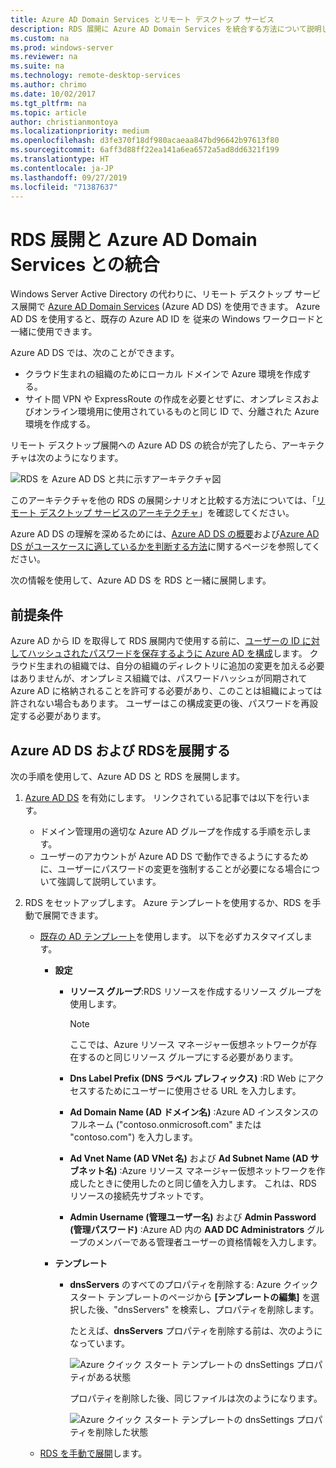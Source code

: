 ```yaml
---
title: Azure AD Domain Services とリモート デスクトップ サービス
description: RDS 展開に Azure AD Domain Services を統合する方法について説明します。
ms.custom: na
ms.prod: windows-server
ms.reviewer: na
ms.suite: na
ms.technology: remote-desktop-services
ms.author: chrimo
ms.date: 10/02/2017
ms.tgt_pltfrm: na
ms.topic: article
author: christianmontoya
ms.localizationpriority: medium
ms.openlocfilehash: d3fe370f18df980acaeaa847bd96642b97613f80
ms.sourcegitcommit: 6aff3d88ff22ea141a6ea6572a5ad8dd6321f199
ms.translationtype: HT
ms.contentlocale: ja-JP
ms.lasthandoff: 09/27/2019
ms.locfileid: "71387637"
---
```

# <a name="integrate-azure-ad-domain-services-with-your-rds-deployment"></a>RDS 展開と Azure AD Domain Services との統合

Windows Server Active Directory の代わりに、リモート デスクトップ サービス展開で [Azure AD Domain Services](/azure/active-directory-domain-services/active-directory-ds-overview) (Azure AD DS) を使用できます。 Azure AD DS を使用すると、既存の Azure AD ID を 従来の Windows ワークロードと一緒に使用できます。

Azure AD DS では、次のことができます。 
- クラウド生まれの組織のためにローカル ドメインで Azure 環境を作成する。 
- サイト間 VPN や ExpressRoute の作成を必要とせずに、オンプレミスおよびオンライン環境用に使用されているものと同じ ID で、分離された Azure 環境を作成する。 

リモート デスクトップ展開への Azure AD DS の統合が完了したら、アーキテクチャは次のようになります。

![RDS を Azure AD DS と共に示すアーキテクチャ図](media/aadds-rds.png)

このアーキテクチャを他の RDS の展開シナリオと比較する方法については、「[リモート デスクトップ サービスのアーキテクチャ](desktop-hosting-logical-architecture.md)」を確認してください。

Azure AD DS の理解を深めるためには、[Azure AD DS の概要](/azure/active-directory-domain-services/active-directory-ds-overview)および[Azure AD DS がユースケースに適しているかを判断する方法](/azure/active-directory-domain-services/active-directory-ds-comparison)に関するページを参照してください。

次の情報を使用して、Azure AD DS を RDS と一緒に展開します。

## <a name="prerequisites"></a>前提条件

Azure AD から ID を取得して RDS 展開内で使用する前に、[ユーザーの ID に対してハッシュされたパスワードを保存するように Azure AD を構成](/azure/active-directory-domain-services/active-directory-ds-getting-started-password-sync)します。 クラウド生まれの組織では、自分の組織のディレクトリに追加の変更を加える必要はありませんが、オンプレミス組織では、パスワードハッシュが同期されて Azure AD に格納されることを許可する必要があり、このことは組織によっては許されない場合もあります。 ユーザーはこの構成変更の後、パスワードを再設定する必要があります。

## <a name="deploy-azure-ad-ds-and-rds"></a>Azure AD DS および RDSを展開する 
次の手順を使用して、Azure AD DS と RDS を展開します。

1. [Azure AD DS](/azure/active-directory-domain-services/active-directory-ds-getting-started) を有効にします。 リンクされている記事では以下を行います。
   - ドメイン管理用の適切な Azure AD グループを作成する手順を示します。
   - ユーザーのアカウントが Azure AD DS で動作できるようにするために、ユーザーにパスワードの変更を強制することが必要になる場合について強調して説明しています。
   
2. RDS をセットアップします。 Azure テンプレートを使用するか、RDS を手動で展開できます。
   - [既存の AD テンプレート](https://azure.microsoft.com/resources/templates/rds-deployment-existing-ad/)を使用します。 以下を必ずカスタマイズします。
   
     - **設定**
       - **リソース グループ**:RDS リソースを作成するリソース グループを使用します。
         > [!NOTE] 
         > ここでは、Azure リソース マネージャー仮想ネットワークが存在するのと同じリソース グループにする必要があります。

       - **Dns Label Prefix (DNS ラベル プレフィックス)** :RD Web にアクセスするためにユーザーに使用させる URL を入力します。
       - **Ad Domain Name (AD ドメイン名)** :Azure AD インスタンスのフルネーム ("contoso.onmicrosoft.com" または "contoso.com") を入力します。
       - **Ad Vnet Name (AD VNet 名)** および **Ad Subnet Name (AD サブネット名)** :Azure リソース マネージャー仮想ネットワークを作成したときに使用したのと同じ値を入力します。 これは、RDS リソースの接続先サブネットです。
       - **Admin Username (管理ユーザー名)** および **Admin Password (管理パスワード)** :Azure AD 内の **AAD DC Administrators** グループのメンバーである管理者ユーザーの資格情報を入力します。
   
     - **テンプレート**
        - **dnsServers** のすべてのプロパティを削除する: Azure クイック スタート テンプレートのページから **[テンプレートの編集]** を選択した後、"dnsServers" を検索し、プロパティを削除します。 

           たとえば、**dnsServers** プロパティを削除する前は、次のようになっています。
      
           ![Azure クイック スタート テンプレートの dnsSettings プロパティがある状態](media/rds-remove-dnssettings-before.png)

           プロパティを削除した後、同じファイルは次のようになります。

           ![Azure クイック スタート テンプレートの dnsSettings プロパティを削除した状態](media/rds-remove-dnssettings-after.png)
   
   - [RDS を手動で展開](rds-deploy-infrastructure.md)します。 

